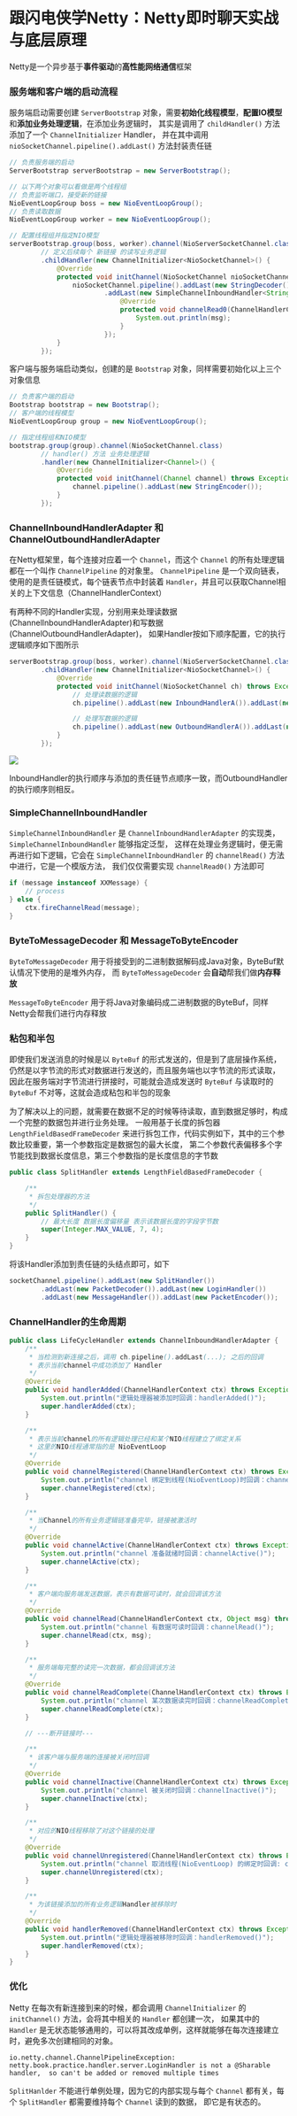# 跟闪电侠学Netty：Netty即时聊天实战与底层原理

Netty是一个异步基于**事件驱动**的**高性能网络通信**框架

### 服务端和客户端的启动流程

服务端启动需要创建 `ServerBootstrap` 对象，需要**初始化线程模型**，**配置IO模型**和**添加业务处理逻辑**，在添加业务逻辑时，
其实是调用了 `childHandler()` 方法添加了一个 `ChannelInitializer` Handler，
并在其中调用 `nioSocketChannel.pipeline().addLast()` 方法封装责任链

```java
// 负责服务端的启动
ServerBootstrap serverBootstrap = new ServerBootstrap();

// 以下两个对象可以看做是两个线程组
// 负责监听端口，接受新的链接
NioEventLoopGroup boss = new NioEventLoopGroup();
// 负责读取数据
NioEventLoopGroup worker = new NioEventLoopGroup();

// 配置线程组并指定NIO模型
serverBootstrap.group(boss, worker).channel(NioServerSocketChannel.class)
        // 定义后续每个 新链接 的读写业务逻辑
        .childHandler(new ChannelInitializer<NioSocketChannel>() {
            @Override
            protected void initChannel(NioSocketChannel nioSocketChannel) throws Exception {
                nioSocketChannel.pipeline().addLast(new StringDecoder())
                        .addLast(new SimpleChannelInboundHandler<String>() {
                            @Override
                            protected void channelRead0(ChannelHandlerContext channelHandlerContext, String msg) throws Exception {
                                System.out.println(msg);
                            }
                        });
            }
        });
```

客户端与服务端启动类似，创建的是 `Bootstrap` 对象，同样需要初始化以上三个对象信息

```java
// 负责客户端的启动
Bootstrap bootstrap = new Bootstrap();
// 客户端的线程模型
NioEventLoopGroup group = new NioEventLoopGroup();

// 指定线程组和NIO模型
bootstrap.group(group).channel(NioSocketChannel.class)
        // handler() 方法 业务处理逻辑
        .handler(new ChannelInitializer<Channel>() {
            @Override
            protected void initChannel(Channel channel) throws Exception {
                channel.pipeline().addLast(new StringEncoder());
            }
        });
```

### ChannelInboundHandlerAdapter 和 ChannelOutboundHandlerAdapter

在Netty框架里，每个连接对应着一个 `Channel`，而这个 `Channel` 的所有处理逻辑都在一个叫作 `ChannelPipeline` 的对象里。
`ChannelPipeline` 是一个双向链表，使用的是责任链模式，每个链表节点中封装着 `Handler`，并且可以获取Channel相关的上下文信息（ChannelHandlerContext）

有两种不同的Handler实现，分别用来处理读数据(ChannelInboundHandlerAdapter)和写数据(ChannelOutboundHandlerAdapter)，
如果Handler按如下顺序配置，它的执行逻辑顺序如下图所示

```java
serverBootstrap.group(boss, worker).channel(NioServerSocketChannel.class)
        .childHandler(new ChannelInitializer<NioSocketChannel>() {
            @Override
            protected void initChannel(NioSocketChannel ch) throws Exception {
                // 处理读数据的逻辑
                ch.pipeline().addLast(new InboundHandlerA()).addLast(new InboundHandlerB());

                // 处理写数据的逻辑
                ch.pipeline().addLast(new OutboundHandlerA()).addLast(new OutboundHandlerB());
            }
        });
```

![](images/inoutbound.jpg)

InboundHandler的执行顺序与添加的责任链节点顺序一致，而OutboundHandler的执行顺序则相反。

### SimpleChannelInboundHandler

`SimpleChannelInboundHandler` 是 `ChannelInboundHandlerAdapter` 的实现类，`SimpleChannelInboundHandler` 能够指定泛型，
这样在处理业务逻辑时，便无需再进行如下逻辑，它会在 `SimpleChannelInboundHandler` 的 `channelRead()` 方法中进行，它是一个模版方法，
我们仅仅需要实现 `channelRead0()` 方法即可

```java
if (message instanceof XXMessage) {
    // process
} else {
    ctx.fireChannelRead(message);   
}
```

### ByteToMessageDecoder 和 MessageToByteEncoder

`ByteToMessageDecoder` 用于将接受到的二进制数据解码成Java对象，ByteBuf默认情况下使用的是堆外内存，
而 `ByteToMessageDecoder` 会**自动**帮我们做**内存释放**

`MessageToByteEncoder` 用于将Java对象编码成二进制数据的ByteBuf，同样Netty会帮我们进行内存释放

### 粘包和半包

即使我们发送消息的时候是以 `ByteBuf` 的形式发送的，但是到了底层操作系统，仍然是以字节流的形式对数据进行发送的，而且服务端也以字节流的形式读取，
因此在服务端对字节流进行拼接时，可能就会造成发送时 `ByteBuf` 与读取时的 `ByteBuf` 不对等，这就会造成粘包和半包的现象

为了解决以上的问题，就需要在数据不足的时候等待读取，直到数据足够时，构成一个完整的数据包并进行业务处理。
一般用基于长度的拆包器 `LengthFieldBasedFrameDecoder` 来进行拆包工作，代码实例如下，其中的三个参数比较重要，第一个参数指定是数据包的最大长度，
第二个参数代表偏移多个字节能找到数据长度信息，第三个参数指的是长度信息的字节数

```java
public class SplitHandler extends LengthFieldBasedFrameDecoder {

    /**
     * 拆包处理器的方法
     */
    public SplitHandler() {
        // 最大长度 数据长度偏移量 表示该数据长度的字段字节数
        super(Integer.MAX_VALUE, 7, 4);
    }
}
```

将该Handler添加到责任链的头结点即可，如下

```java
socketChannel.pipeline().addLast(new SplitHandler())
        .addLast(new PacketDecoder()).addLast(new LoginHandler())
        .addLast(new MessageHandler()).addLast(new PacketEncoder());
```

### ChannelHandler的生命周期

```java
public class LifeCycleHandler extends ChannelInboundHandlerAdapter {
    /**
     * 当检测到新连接之后，调用 ch.pipeline().addLast(...); 之后的回调
     * 表示当前channel中成功添加了 Handler
     */
    @Override
    public void handlerAdded(ChannelHandlerContext ctx) throws Exception {
        System.out.println("逻辑处理器被添加时回调：handlerAdded()");
        super.handlerAdded(ctx);
    }

    /**
     * 表示当前channel的所有逻辑处理已经和某个NIO线程建立了绑定关系
     * 这里的NIO线程通常指的是 NioEventLoop
     */
    @Override
    public void channelRegistered(ChannelHandlerContext ctx) throws Exception {
        System.out.println("channel 绑定到线程(NioEventLoop)时回调：channelRegistered()");
        super.channelRegistered(ctx);
    }

    /**
     * 当Channel的所有业务逻辑链准备完毕，链接被激活时
     */
    @Override
    public void channelActive(ChannelHandlerContext ctx) throws Exception {
        System.out.println("channel 准备就绪时回调：channelActive()");
        super.channelActive(ctx);
    }

    /**
     * 客户端向服务端发送数据，表示有数据可读时，就会回调该方法
     */
    @Override
    public void channelRead(ChannelHandlerContext ctx, Object msg) throws Exception {
        System.out.println("channel 有数据可读时回调：channelRead()");
        super.channelRead(ctx, msg);
    }

    /**
     * 服务端每完整的读完一次数据，都会回调该方法
     */
    @Override
    public void channelReadComplete(ChannelHandlerContext ctx) throws Exception {
        System.out.println("channel 某次数据读完时回调：channelReadComplete()");
        super.channelReadComplete(ctx);
    }

    // ---断开链接时---

    /**
     * 该客户端与服务端的连接被关闭时回调
     */
    @Override
    public void channelInactive(ChannelHandlerContext ctx) throws Exception {
        System.out.println("channel 被关闭时回调：channelInactive()");
        super.channelInactive(ctx);
    }

    /**
     * 对应的NIO线程移除了对这个链接的处理
     */
    @Override
    public void channelUnregistered(ChannelHandlerContext ctx) throws Exception {
        System.out.println("channel 取消线程(NioEventLoop) 的绑定时回调: channelUnregistered()");
        super.channelUnregistered(ctx);
    }

    /**
     * 为该链接添加的所有业务逻辑Handler被移除时
     */
    @Override
    public void handlerRemoved(ChannelHandlerContext ctx) throws Exception {
        System.out.println("逻辑处理器被移除时回调：handlerRemoved()");
        super.handlerRemoved(ctx);
    }
}
```

### 优化

Netty 在每次有新连接到来的时候，都会调用 `ChannelInitializer` 的 `initChannel()` 方法，会将其中相关的 `Handler` 都创建一次，
如果其中的 `Handler` 是无状态能够通用的，可以将其改成单例，这样就能够在每次连接建立时，避免多次创建相同的对象。

`io.netty.channel.ChannelPipelineException: netty.book.practice.handler.server.LoginHandler is not a @Sharable handler, 
so can't be added or removed multiple times`

`SplitHanlder` 不能进行单例处理，因为它的内部实现与每个 `Channel` 都有关，每个 `SplitHandler` 都需要维持每个 `Channel` 读到的数据，
即它是有状态的。

